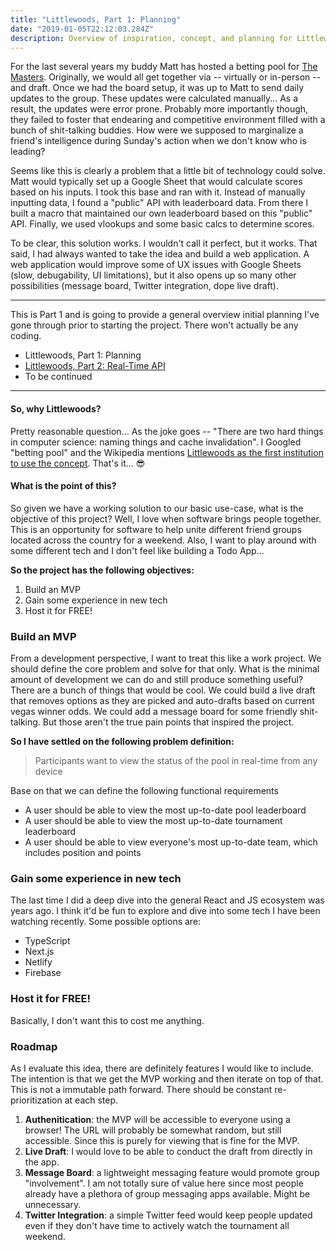 ```yaml
---
title: "Littlewoods, Part 1: Planning"
date: "2019-01-05T22:12:03.284Z"
description: Overview of inspiration, concept, and planning for Littlewoods, our home for degenerate friends to gamble.
---
```


For the last several years my buddy Matt has hosted a betting pool for [The Masters](https://www.masters.com). Originally, we would all get together via -- virtually or in-person -- and draft. Once we had the board setup, it was up to Matt to send daily updates to the group. These updates were calculated manually... As a result, the updates were error prone. Probably more importantly though, they failed to foster that endearing and competitive environment filled with a bunch of shit-talking buddies. How were we supposed to marginalize a friend's intelligence during Sunday's action when we don't know who is leading? 

Seems like this is clearly a problem that a little bit of technology could solve. Matt would typically set up a Google Sheet that would calculate scores based on his inputs. I took this base and ran with it. Instead of manually inputting data, I found a "public" API with leaderboard data. From there I built a macro that maintained our own leaderboard based on this "public" API. Finally, we used vlookups and some basic calcs to determine scores. 

To be clear, this solution works. I wouldn't call it perfect, but it works. That said, I had always wanted to take the idea and build a web application. A web application would improve some of UX issues with Google Sheets (slow, debugability, UI limitations), but it also opens up so many other possibilities (message board, Twitter integration, dope live draft).

---

This is Part 1 and is going to provide a general overview initial planning I've gone through prior to starting the project. There won't actually be any coding. 

- Littlewoods, Part 1: Planning
- [Littlewoods, Part 2: Real-Time API](/littlewoods-part-2-real-time-api)
- To be continued

---

#### So, why Littlewoods?

Pretty reasonable question... As the joke goes -- "There are two hard things in computer science: naming things and cache invalidation". I Googled "betting pool" and the Wikipedia mentions [Littlewoods as the first institution to use the concept](https://en.wikipedia.org/wiki/Betting_pool#History). That's it... 😎

#### What is the point of this?

So given we have a working solution to our basic use-case, what is the objective of this project? Well, I love when software brings people together. This is an opportunity for software to help unite different friend groups located across the country for a weekend. Also, I want to play around with some different tech and I don't feel like building a Todo App...

**So the project has the following objectives:**

1. Build an MVP
2. Gain some experience in new tech
3. Host it for FREE!

### Build an MVP

From a development perspective, I want to treat this like a work project. We should define the core problem and solve for that only. What is the minimal amount of development we can do and still produce something useful? There are a bunch of things that would be cool. We could build a live draft that removes options as they are picked and auto-drafts based on current vegas winner odds. We could add a message board for some friendly shit-talking. But those aren't the true pain points that inspired the project. 

**So I have settled on the following problem definition:**

> Participants want to view the status of the pool in real-time from any device

Base on that we can define the following functional requirements

- A user should be able to view the most up-to-date pool leaderboard
- A user should be able to view the most up-to-date tournament leaderboard
- A user should be able to view everyone's most up-to-date team, which includes position and points

### Gain some experience in new tech

The last time I did a deep dive into the general React and JS ecosystem was years ago. I think it'd be fun to explore and dive into some tech I have been watching recently. Some possible options are:

- TypeScript
- Next.js
- Netlify
- Firebase

### Host it for FREE!

Basically, I don't want this to cost me anything. 

### Roadmap

As I evaluate this idea, there are definitely features I would like to include. The intention is that we get the MVP working and then iterate on top of that. This is not a immutable path forward. There should be constant re-prioritization at each step.

1. **Authenitication**: the MVP will be accessible to everyone using a browser! The URL will probably be somewhat random, but still accessible. Since this is purely for viewing that is fine for the MVP.
2. **Live Draft**: I would love to be able to conduct the draft from directly in the app.
3. **Message Board**: a lightweight messaging feature would promote group "involvement". I am not totally sure of value here since most people already have a plethora of group messaging apps available. Might be unnecessary.
4. **Twitter Integration**: a simple Twitter feed would keep people updated even if they don't have time to actively watch the tournament all weekend.